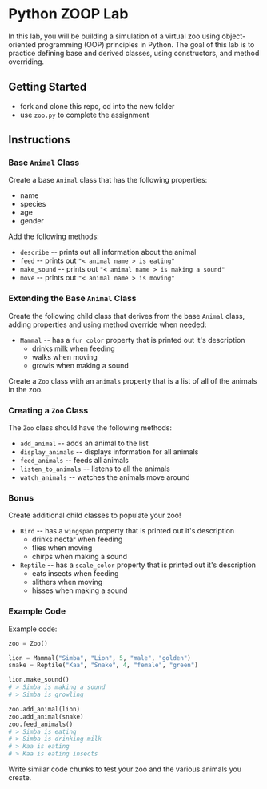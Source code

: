 # Python ZOOP Lab

In this lab, you will be building a simulation of a virtual zoo using object-oriented programming (OOP) principles in Python. The goal of this lab is to practice defining base and derived classes, using constructors, and method overriding.

## Getting Started

* fork and clone this repo, cd into the new folder
* use `zoo.py` to complete the assignment

## Instructions

### Base `Animal` Class

Create a base `Animal` class that has the following properties:

* name
* species
* age
* gender

Add the following methods:

* `describe` -- prints out all information about the animal
* `feed` -- prints out `"< animal name > is eating"`
* `make_sound` -- prints out `"< animal name > is making a sound"`
* `move` -- prints out `"< animal name > is moving"`

### Extending the Base `Animal` Class

Create the following child class that derives from the base `Animal` class, adding properties and
using method override when needed:

* `Mammal` -- has a `fur_color` property that is printed out it's description
	* drinks milk when feeding
	* walks when moving
	* growls when making a sound

Create a `Zoo` class with an `animals` property that is a list of all of the animals in the zoo. 

### Creating a `Zoo` Class

The `Zoo` class should have the following methods:

* `add_animal` -- adds an animal to the list 
* `display_animals` -- displays information for all animals
* `feed_animals` -- feeds all animals
* `listen_to_animals` -- listens to all the animals
* `watch_animals` -- watches the animals move around

### Bonus

Create additional child classes to populate your zoo!

* `Bird` -- has a `wingspan` property that is printed out it's description
	* drinks nectar when feeding
	* flies when moving
	* chirps when making a sound
* `Reptile` -- has a `scale_color` property that is printed out it's description
	* eats insects when feeding
	* slithers when moving
	* hisses when making a sound

### Example Code

Example code:

```python
zoo = Zoo()

lion = Mammal("Simba", "Lion", 5, "male", "golden")
snake = Reptile("Kaa", "Snake", 4, "female", "green")

lion.make_sound()
# > Simba is making a sound
# > Simba is growling

zoo.add_animal(lion)
zoo.add_animal(snake)
zoo.feed_animals()
# > Simba is eating
# > Simba is drinking milk
# > Kaa is eating
# > Kaa is eating insects
```

Write similar code chunks to test your zoo and the various
animals you create.

